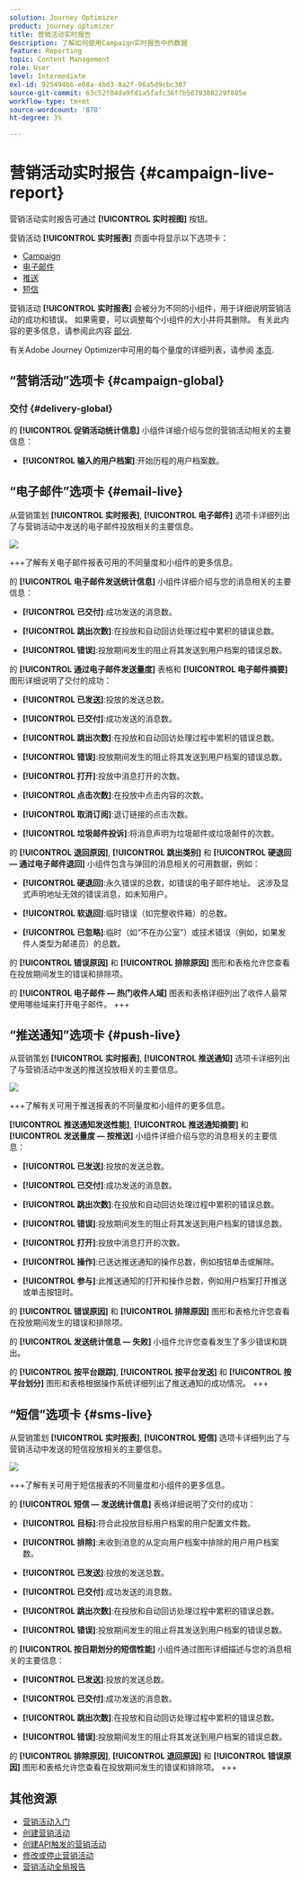 ```yaml
---
solution: Journey Optimizer
product: journey optimizer
title: 营销活动实时报告
description: 了解如何使用Campaign实时报告中的数据
feature: Reporting
topic: Content Management
role: User
level: Intermediate
exl-id: 925494b6-e08a-4bd3-8a2f-96a5d9cbc387
source-git-commit: 63c52f04da9fd1a5fafc36ffb5079380229f885e
workflow-type: tm+mt
source-wordcount: '870'
ht-degree: 3%

---
```


# 营销活动实时报告 {#campaign-live-report}

营销活动实时报告可通过 **[!UICONTROL 实时视图]** 按钮。

营销活动 **[!UICONTROL 实时报表]** 页面中将显示以下选项卡：

* [Campaign](#campaign-live)
* [电子邮件](#email-live)
* [推送](#push-live)
* [短信](#sms-live)


营销活动 **[!UICONTROL 实时报表]** 会被分为不同的小组件，用于详细说明营销活动的成功和错误。 如果需要，可以调整每个小组件的大小并将其删除。 有关此内容的更多信息，请参阅此内容 [部分](../reports/live-report.md#modify-dashboard).

有关Adobe Journey Optimizer中可用的每个量度的详细列表，请参阅 [本页](live-report.md#list-of-components-live).

## “营销活动”选项卡 {#campaign-global}

### 交付 {#delivery-global}

的 **[!UICONTROL 促销活动统计信息]** 小组件详细介绍与您的营销活动相关的主要信息：

* **[!UICONTROL 输入的用户档案]**:开始历程的用户档案数。

<!--
### Experimentation tab (#experimentation-live)

From your Campaign **[!UICONTROL Live report]**, the **[!UICONTROL Experimentation]** tab details the main information relative to how each variant is performing and if there is was winner during the test.
-->
## “电子邮件”选项卡 {#email-live}

从营销策划 **[!UICONTROL 实时报表]**, **[!UICONTROL 电子邮件]** 选项卡详细列出了与营销活动中发送的电子邮件投放相关的主要信息。

![](assets/campaign_report_live_1.png)

+++了解有关电子邮件报表可用的不同量度和小组件的更多信息。

的 **[!UICONTROL 电子邮件发送统计信息]** 小组件详细介绍与您的消息相关的主要信息：

* **[!UICONTROL 已交付]**:成功发送的消息数。

* **[!UICONTROL 跳出次数]**:在投放和自动回访处理过程中累积的错误总数。

* **[!UICONTROL 错误]**:投放期间发生的阻止将其发送到用户档案的错误总数。

的 **[!UICONTROL 通过电子邮件发送量度]** 表格和 **[!UICONTROL 电子邮件摘要]** 图形详细说明了交付的成功：

* **[!UICONTROL 已发送]**:投放的发送总数。

* **[!UICONTROL 已交付]**:成功发送的消息数。

* **[!UICONTROL 跳出次数]**:在投放和自动回访处理过程中累积的错误总数。

* **[!UICONTROL 错误]**:投放期间发生的阻止将其发送到用户档案的错误总数。

* **[!UICONTROL 打开]**:投放中消息打开的次数。

* **[!UICONTROL 点击次数]**:在投放中点击内容的次数。

* **[!UICONTROL 取消订阅]**:退订链接的点击次数。

* **[!UICONTROL 垃圾邮件投诉]**:将消息声明为垃圾邮件或垃圾邮件的次数。

的 **[!UICONTROL 退回原因]**, **[!UICONTROL 跳出类别]** 和 **[!UICONTROL 硬退回 — 通过电子邮件退回]** 小组件包含与弹回的消息相关的可用数据，例如：

* **[!UICONTROL 硬退回]**:永久错误的总数，如错误的电子邮件地址。 这涉及显式声明地址无效的错误消息，如未知用户。

* **[!UICONTROL 软退回]**:临时错误（如完整收件箱）的总数。

* **[!UICONTROL 已忽略]**:临时（如“不在办公室”）或技术错误（例如，如果发件人类型为邮递员）的总数。

的 **[!UICONTROL 错误原因]** 和 **[!UICONTROL 排除原因]** 图形和表格允许您查看在投放期间发生的错误和排除项。

的 **[!UICONTROL 电子邮件 — 热门收件人域]** 图表和表格详细列出了收件人最常使用哪些域来打开电子邮件。
+++

## “推送通知”选项卡 {#push-live}

从营销策划 **[!UICONTROL 实时报表]**, **[!UICONTROL 推送通知]** 选项卡详细列出了与营销活动中发送的推送投放相关的主要信息。

![](assets/campaign_report_live_2.png)

+++了解有关可用于推送报表的不同量度和小组件的更多信息。

**[!UICONTROL 推送通知发送性能]**, **[!UICONTROL 推送通知摘要]** 和 **[!UICONTROL 发送量度 — 按推送]** 小组件详细介绍与您的消息相关的主要信息：

* **[!UICONTROL 已发送]**:投放的发送总数。

* **[!UICONTROL 已交付]**:成功发送的消息数。

* **[!UICONTROL 跳出次数]**:在投放和自动回访处理过程中累积的错误总数。

* **[!UICONTROL 错误]**:投放期间发生的阻止将其发送到用户档案的错误总数。

* **[!UICONTROL 打开]**:投放中消息打开的次数。

* **[!UICONTROL 操作]**:已送达推送通知的操作总数，例如按钮单击或解除。

* **[!UICONTROL 参与]**:此推送通知的打开和操作总数，例如用户档案打开推送或单击按钮时。

的 **[!UICONTROL 错误原因]** 和 **[!UICONTROL 排除原因]** 图形和表格允许您查看在投放期间发生的错误和排除项。

的 **[!UICONTROL 发送统计信息 — 失败]** 小组件允许您查看发生了多少错误和跳出。

的 **[!UICONTROL 按平台跟踪]**, **[!UICONTROL 按平台发送]** 和 **[!UICONTROL 按平台划分]** 图形和表格根据操作系统详细列出了推送通知的成功情况。
+++

## “短信”选项卡 {#sms-live}

从营销策划 **[!UICONTROL 实时报表]**, **[!UICONTROL 短信]** 选项卡详细列出了与营销活动中发送的短信投放相关的主要信息。

![](assets/campaign_report_live_3.png)

+++了解有关可用于短信报表的不同量度和小组件的更多信息。

的 **[!UICONTROL 短信 — 发送统计信息]** 表格详细说明了交付的成功：

* **[!UICONTROL 目标]**:符合此投放目标用户档案的用户配置文件数。

* **[!UICONTROL 排除]**:未收到消息的从定向用户档案中排除的用户用户档案数。

* **[!UICONTROL 已发送]**:投放的发送总数。

* **[!UICONTROL 已交付]**:成功发送的消息数。

* **[!UICONTROL 跳出次数]**:在投放和自动回访处理过程中累积的错误总数。

* **[!UICONTROL 错误]**:投放期间发生的阻止将其发送到用户档案的错误总数。

的 **[!UICONTROL 按日期划分的短信性能]** 小组件通过图形详细描述与您的消息相关的主要信息：

* **[!UICONTROL 已发送]**:投放的发送总数。

* **[!UICONTROL 已交付]**:成功发送的消息数。

* **[!UICONTROL 跳出次数]**:在投放和自动回访处理过程中累积的错误总数。

* **[!UICONTROL 错误]**:投放期间发生的阻止将其发送到用户档案的错误总数。

的 **[!UICONTROL 排除原因]**, **[!UICONTROL 退回原因]** 和 **[!UICONTROL 错误原因]** 图形和表格允许您查看在投放期间发生的错误和排除项。
+++

## 其他资源

* [营销活动入门](../campaigns/get-started-with-campaigns.md)
* [创建营销活动](../campaigns/create-campaign.md)
* [创建API触发的营销活动](../campaigns/api-triggered-campaigns.md)
* [修改或停止营销活动](../campaigns/modify-stop-campaign.md)
* [营销活动全局报告](campaign-global-report.md)
